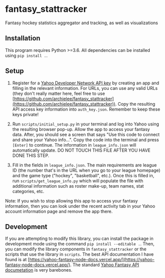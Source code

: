 # fantasy_stattracker
Fantasy hockey statistics aggregator and tracking, as well as visualizations

## Installation
This program requires Python >=3.6. All dependencies can be installed using `pip install .`.

## Setup
1. Register for a [Yahoo Developer Network API key](https://developer.yahoo.com/apps/) by creating an app and filling in the relevant information. For URLs, you can use any valid URLs (they don't really matter here, feel free to use [https://github.com/archielee/fantasy_stattracker](https://github.com/archielee/fantasy_stattracker)). Copy the resulting API access key information into `auth_key.json`. Remember to keep these keys private!

2. Run `scripts/initial_setup.py` in your terminal and log into Yahoo using the resulting browser pop-up. Allow the app to access your fantasy data. After, you should see a screen that says "Use this code to connect and share your Yahoo info...". Copy the code into the terminal and press `[Enter]` to continue. The information in `league_info.json` will automatically update. DO NOT TOUCH THIS FILE AFTER YOU HAVE DONE THIS STEP.

3. Fill in the fields in `league_info.json`. The main requirements are league ID (the number that's in the URL when you go to your league homepage) and the game type ("hockey", "basketball", etc.). Once this is filled in, run `scripts/get_league_info.py` which will populate the file with additional information such as roster make-up, team names, stat categories, etc.

Note: If you wish to stop allowing this app to access your fantasy information, then you can look under the recent activity tab in your Yahoo account information page and remove the app there.

## Development
If you are attempting to modify this library, you can install the package in development mode using the command `pip install --editable .`. Then, you can modify the library components in `fantasy_stattracker` or the scripts that use the library in `scripts`. The best API documentation I have found is at [https://yahoo-fantasy-node-docs.vercel.app/](https://yahoo-fantasy-node-docs.vercel.app/). The standard [Yahoo Fantasy API documetation](https://developer.yahoo.com/fantasysports/guide/) is very barebones.
